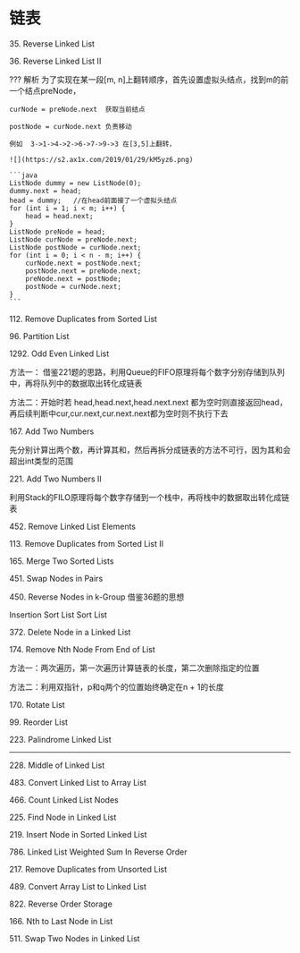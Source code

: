 # 链表

35\. Reverse Linked List

36\. Reverse Linked List II

??? 解析
	为了实现在某一段[m, n]上翻转顺序，首先设置虚拟头结点，找到m的前一个结点preNode，

	curNode = preNode.next  获取当前结点

	postNode = curNode.next 负责移动

	例如  3->1->4->2->6->7->9->3 在[3,5]上翻转，

	![](https://s2.ax1x.com/2019/01/29/kM5yz6.png)

	```java
	ListNode dummy = new ListNode(0);
	dummy.next = head;
	head = dummy;   //在head前面接了一个虚拟头结点
	for (int i = 1; i < m; i++) {
		head = head.next;
	}
	ListNode preNode = head;
	ListNode curNode = preNode.next;
	ListNode postNode = curNode.next;
	for (int i = 0; i < n - m; i++) {
		curNode.next = postNode.next;
		postNode.next = preNode.next;
		preNode.next = postNode;
		postNode = curNode.next;
	}
	```


112\. Remove Duplicates from Sorted List

96\. Partition List

1292\. Odd Even Linked List

方法一： 借鉴221题的思路，利用Queue的FIFO原理将每个数字分别存储到队列中，再将队列中的数据取出转化成链表

方法二：开始时若 head,head.next,head.next.next 都为空时则直接返回head，再后续判断中cur,cur.next,cur.next.next都为空时则不执行下去

167\. Add Two Numbers

先分别计算出两个数，再计算其和，然后再拆分成链表的方法不可行，因为其和会超出int类型的范围

221\. Add Two Numbers II

利用Stack的FILO原理将每个数字存储到一个栈中，再将栈中的数据取出转化成链表

452\. Remove Linked List Elements

113\. Remove Duplicates from Sorted List II 

165\. Merge Two Sorted Lists 

451\. Swap Nodes in Pairs

450\. Reverse Nodes in k-Group    借鉴36题的思想

Insertion Sort List
Sort List

372\. Delete Node in a Linked List

174\. Remove Nth Node From End of List

方法一：两次遍历，第一次遍历计算链表的长度，第二次删除指定的位置

方法二：利用双指针，p和q两个的位置始终确定在n + 1的长度

170\. Rotate List

99\. Reorder List

223\. Palindrome Linked List

------------------------------------

228\. Middle of Linked List

483\. Convert Linked List to Array List

466\. Count Linked List Nodes

225\. Find Node in Linked List

219\. Insert Node in Sorted Linked List

786\. Linked List Weighted Sum In Reverse Order

217\. Remove Duplicates from Unsorted List

489\. Convert Array List to Linked List

822\. Reverse Order Storage

166\. Nth to Last Node in List

511\. Swap Two Nodes in Linked List


